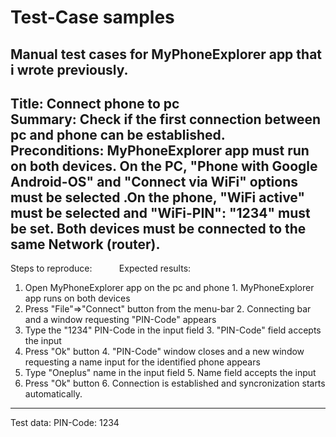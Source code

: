 Test-Case samples<br>
=====================================================================================================================================================
Manual test cases for MyPhoneExplorer app that i wrote previously.</br>
----------------------------------------------------------------------------------------------------------------------------------------------------------------

Title: Connect phone to pc</br>
Summary: Check if the first connection between pc and phone can be established.</br>
Preconditions: MyPhoneExplorer app must run on both devices. On the PC, "Phone with Google Android-OS" and "Connect via WiFi" options must be selected .On the phone, "WiFi active" must be selected and "WiFi-PIN": "1234" must be set. Both devices must be connected to the same Network (router).</br>
---------------------------------------------------------------------------------------------------------------------------------------------------------------

Steps to reproduce:&nbsp;&nbsp;&nbsp;&nbsp;&nbsp;&nbsp;&nbsp;&nbsp;&nbsp;&nbsp;&nbsp;Expected results:
1. Open MyPhoneExplorer app on the pc and phone  1. MyPhoneExplorer app runs on both devices
2. Press "File"=>"Connect" button from the menu-bar  2. Connecting bar and a window requesting "PIN-Code" appears
3. Type the "1234" PIN-Code in the input field 3. "PIN-Code" field accepts the input
4. Press "Ok" button  4. "PIN-Code" window closes and a new window requesting a name input for the identified phone appears
5. Type "Oneplus" name in the input field  5. Name field accepts the input
6. Press "Ok" button  6. Connection is established and syncronization starts automatically.

----------------------------------------------------------------------------------------------------------------------------------------------------------------
Test data: PIN-Code: 1234
